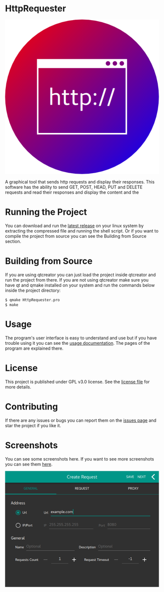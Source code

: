 # HttpRequester
![Icon](Images/icon.png)

A graphical tool that sends http requests and display their responses. This software has the ability to send GET, POST, HEAD, PUT and DELETE requests and read their responses and display the content and the 

# Running the Project
You can download and run the [latest release](../../releases) on your linux system by extracting the compressed file and running the shell script. Or if you want to compile the project from source you can see the Building from Source section.

# Building from Source
If you are using qtcreator you can just load the project inside qtcreator and run the project from there. If you are not using qtcreator make sure you have qt and qmake installed on your system and run the commands below inside the project directory:

``` shell
$ qmake HttpRequester.pro
$ make
```

# Usage
The program's user interface is easy to understand and use but if you have trouble using it you can see the [usage documentation](../../wiki). The pages of the program are explained there.

# License
This project is published under GPL v3.0 license. See the [license file](LICENSE) for more details.

# Contributing
If there are any issues or bugs you can report them on the [issues page](../../issues) and star the project if you like it.

# Screenshots
You can see some screenshots here. If you want to see more screenshots you can see them [here](README_screenshots.md).

![screenshot1](Screenshots/screenshot1.png)
